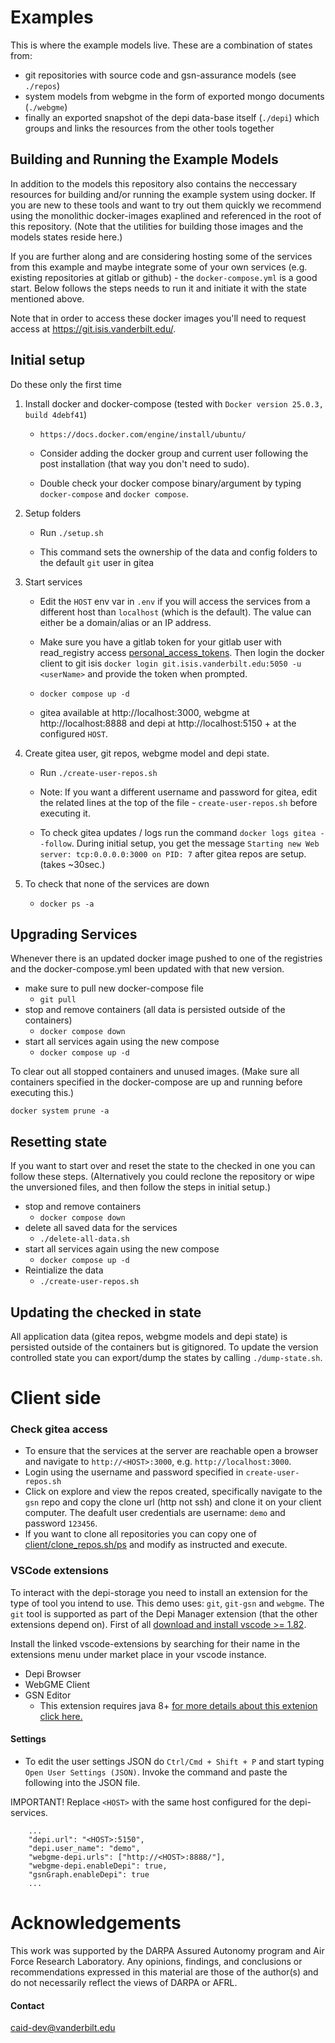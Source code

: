 # Examples
This is where the example models live. These are a combination of states from:
 - git repositories with source code and gsn-assurance models (see `./repos`)
 - system models from webgme in the form of exported mongo documents (`./webgme`)
 - finally an exported snapshot of the depi data-base itself (`./depi`) which groups and links the resources from the other tools together

## Building and Running the Example Models
In addition to the models this repository also contains the neccessary resources for building and/or running the example system using docker. If you are new to these tools and want to try out them quickly we recommend using the monolithic docker-images exaplined and referenced in the root of this repository. (Note that the utilities for building those images and the models states reside here.)

If you are further along and are considering hosting some of the services from this example and maybe integrate some of your own services (e.g. existing repositories at gitlab or github) - the `docker-compose.yml` is a good start. Below follows the steps needs to run it and initiate it with the state mentioned above.

Note that in order to access these docker images you'll need to request access at https://git.isis.vanderbilt.edu/. 

## Initial setup
Do these only the first time

1. Install docker and docker-compose (tested with `Docker version 25.0.3, build 4debf41`)
    - `https://docs.docker.com/engine/install/ubuntu/`
    
    - Consider adding the docker group and current user following the post installation (that way you don't need to sudo).

    - Double check your docker compose binary/argument by typing `docker-compose` and `docker compose`.

1. Setup folders 

    - Run `./setup.sh` 

    - This command sets the ownership of the data and config folders to the default `git` user in gitea

1. Start services
    - Edit the `HOST` env var in `.env` if you will access the services from a different host than `localhost` (which is the default).
    The value can either be a domain/alias or an IP address.

    -  Make sure you have a gitlab token for your gitlab user with read_registry access [personal_access_tokens](https://git.isis.vanderbilt.edu/-/user_settings/personal_access_tokens). Then login the docker client to git isis `docker login git.isis.vanderbilt.edu:5050 -u <userName>` and provide the token when prompted.

    - `docker compose up -d`

    - gitea available at http://localhost:3000, webgme at http://localhost:8888 and depi at http://localhost:5150 + at the configured `HOST`.

1. Create gitea user, git repos, webgme model and depi state.

    - Run `./create-user-repos.sh` 
    
    - Note: If you want a different username and password for gitea, edit the related lines at the top of the file - `create-user-repos.sh` before executing it.
    
    - To check gitea updates / logs run the command `docker logs gitea --follow`.  During initial setup, you get the message  `Starting new Web server: tcp:0.0.0.0:3000 on PID: 7` after gitea repos are setup. (takes ~30sec.)
    

1. To check that none of the services are down

    - `docker ps -a`


## Upgrading Services
Whenever there is an updated docker image pushed to one of the registries and the docker-compose.yml been updated
with that new version.
- make sure to pull new docker-compose file
  - `git pull`
- stop and remove containers (all data is persisted outside of the containers)
  - `docker compose down`
- start all services again using the new compose
  - `docker compose up -d`

To clear out all stopped containers and unused images. (Make sure all containers specified in the docker-compose are up and running before executing this.)
```
docker system prune -a
```

## Resetting state
If you want to start over and reset the state to the checked in one you can follow these steps. (Alternatively you could reclone the repository or wipe the unversioned files, and then follow the steps in initial setup.)
- stop and remove containers
  - `docker compose down`
- delete all saved data for the services
  - `./delete-all-data.sh`
- start all services again using the new compose
  - `docker compose up -d`
- Reintialize the data
  - `./create-user-repos.sh`

## Updating the checked in state
All application data (gitea repos, webgme models and depi state) is persisted outside of the containers but is gitignored.
To update the version controlled state you can export/dump the states by calling `./dump-state.sh`.

Client side
===============

### Check gitea access
- To ensure that the services at the server are reachable open a browser and navigate to `http://<HOST>:3000`, e.g. `http://localhost:3000`.
- Login using the username and password specified in `create-user-repos.sh`
- Click on explore and view the repos created, specifically navigate to the `gsn` repo and copy the clone url (http not ssh)
 and clone it on your client computer. The deafult user credentials are username: `demo` and password `123456`.
- If you want to clone all repositories you can copy one of [client/clone_repos.sh/ps](/client) and modify as instructed and execute.

### VSCode extensions

To interact with the depi-storage you need to install an extension for the type of tool you intend to use. This demo uses:
`git`, `git-gsn` and `webgme`. The `git` tool is supported as part of the Depi Manager extension (that the other extensions depend on).
First of all [download and install vscode >= 1.82](https://code.visualstudio.com/download).

Install the linked vscode-extensions by searching for their name in the extensions menu under market place in your vscode instance.

- Depi Browser
- WebGME Client
- GSN Editor
  - This extension requires java 8+ [for more details about this extenion click here.](../gsn-domain/gsn-vscode-xtext/vscode-extension-self-contained/README.md)

#### Settings
 - To edit the user settings JSON do `Ctrl/Cmd + Shift + P` and start typing `Open User Settings (JSON)`. Invoke the command and paste the following into the JSON file.


IMPORTANT! Replace `<HOST>` with the same host configured for the depi-services.

```
    ...
    "depi.url": "<HOST>:5150",
    "depi.user_name": "demo",
    "webgme-depi.urls": ["http://<HOST>:8888/"],
    "webgme-depi.enableDepi": true,
    "gsnGraph.enableDepi": true
    ...
```
# Acknowledgements
This work was supported by the DARPA Assured Autonomy program and Air Force Research Laboratory. Any opinions, findings, 
and conclusions or recommendations expressed in this material are those of the author(s) and do not necessarily reflect 
the views of DARPA or AFRL.

#### Contact
caid-dev@vanderbilt.edu